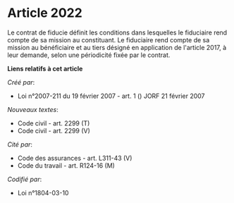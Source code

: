 # Article 2022

Le contrat de fiducie définit les conditions dans lesquelles le fiduciaire rend compte de sa mission au constituant. Le
fiduciaire rend compte de sa mission au bénéficiaire et au tiers désigné en application de l'article 2017, à leur demande,
selon une périodicité fixée par le contrat.

**Liens relatifs à cet article**

_Créé par_:

  - Loi n°2007-211 du 19 février 2007 - art. 1 () JORF 21 février 2007

_Nouveaux textes_:

  - Code civil - art. 2299 (T)
  - Code civil - art. 2299 (V)

_Cité par_:

  - Code des assurances - art. L311-43 (V)
  - Code du travail - art. R124-16 (M)

_Codifié par_:

  - Loi n°1804-03-10
